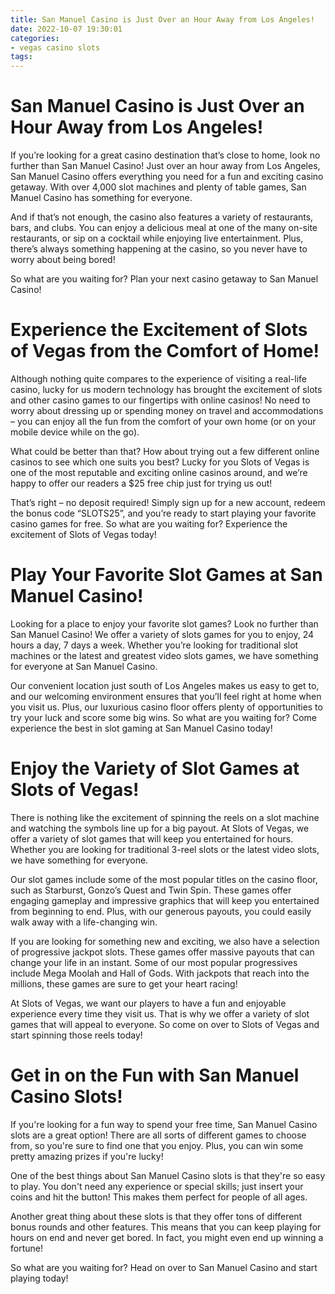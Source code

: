 ```yaml
---
title: San Manuel Casino is Just Over an Hour Away from Los Angeles!
date: 2022-10-07 19:30:01
categories:
- vegas casino slots
tags:
---
```



#  San Manuel Casino is Just Over an Hour Away from Los Angeles!

If you’re looking for a great casino destination that’s close to home, look no further than San Manuel Casino! Just over an hour away from Los Angeles, San Manuel Casino offers everything you need for a fun and exciting casino getaway. With over 4,000 slot machines and plenty of table games, San Manuel Casino has something for everyone.

And if that’s not enough, the casino also features a variety of restaurants, bars, and clubs. You can enjoy a delicious meal at one of the many on-site restaurants, or sip on a cocktail while enjoying live entertainment. Plus, there’s always something happening at the casino, so you never have to worry about being bored!

So what are you waiting for? Plan your next casino getaway to San Manuel Casino!

#  Experience the Excitement of Slots of Vegas from the Comfort of Home!

Although nothing quite compares to the experience of visiting a real-life casino, lucky for us modern technology has brought the excitement of slots and other casino games to our fingertips with online casinos! No need to worry about dressing up or spending money on travel and accommodations – you can enjoy all the fun from the comfort of your own home (or on your mobile device while on the go).

What could be better than that? How about trying out a few different online casinos to see which one suits you best? Lucky for you Slots of Vegas is one of the most reputable and exciting online casinos around, and we’re happy to offer our readers a $25 free chip just for trying us out!

That’s right – no deposit required! Simply sign up for a new account, redeem the bonus code “SLOTS25”, and you’re ready to start playing your favorite casino games for free. So what are you waiting for? Experience the excitement of Slots of Vegas today!

#  Play Your Favorite Slot Games at San Manuel Casino!

Looking for a place to enjoy your favorite slot games? Look no further than San Manuel Casino! We offer a variety of slots games for you to enjoy, 24 hours a day, 7 days a week. Whether you’re looking for traditional slot machines or the latest and greatest video slots games, we have something for everyone at San Manuel Casino.

Our convenient location just south of Los Angeles makes us easy to get to, and our welcoming environment ensures that you’ll feel right at home when you visit us. Plus, our luxurious casino floor offers plenty of opportunities to try your luck and score some big wins. So what are you waiting for? Come experience the best in slot gaming at San Manuel Casino today!

#  Enjoy the Variety of Slot Games at Slots of Vegas!

There is nothing like the excitement of spinning the reels on a slot machine and watching the symbols line up for a big payout. At Slots of Vegas, we offer a variety of slot games that will keep you entertained for hours. Whether you are looking for traditional 3-reel slots or the latest video slots, we have something for everyone.

Our slot games include some of the most popular titles on the casino floor, such as Starburst, Gonzo’s Quest and Twin Spin. These games offer engaging gameplay and impressive graphics that will keep you entertained from beginning to end. Plus, with our generous payouts, you could easily walk away with a life-changing win.

If you are looking for something new and exciting, we also have a selection of progressive jackpot slots. These games offer massive payouts that can change your life in an instant. Some of our most popular progressives include Mega Moolah and Hall of Gods. With jackpots that reach into the millions, these games are sure to get your heart racing!

At Slots of Vegas, we want our players to have a fun and enjoyable experience every time they visit us. That is why we offer a variety of slot games that will appeal to everyone. So come on over to Slots of Vegas and start spinning those reels today!

#  Get in on the Fun with San Manuel Casino Slots!

If you're looking for a fun way to spend your free time, San Manuel Casino slots are a great option! There are all sorts of different games to choose from, so you're sure to find one that you enjoy. Plus, you can win some pretty amazing prizes if you're lucky!

One of the best things about San Manuel Casino slots is that they're so easy to play. You don't need any experience or special skills; just insert your coins and hit the button! This makes them perfect for people of all ages.

Another great thing about these slots is that they offer tons of different bonus rounds and other features. This means that you can keep playing for hours on end and never get bored. In fact, you might even end up winning a fortune!

So what are you waiting for? Head on over to San Manuel Casino and start playing today!